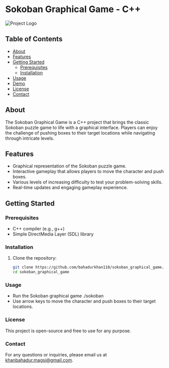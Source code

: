 # Sokoban Graphical Game - C++

![Project Logo](res/project_logo.PNG)

## Table of Contents

- [About](#about)
- [Features](#features)
- [Getting Started](#getting-started)
  - [Prerequisites](#prerequisites)
  - [Installation](#installation)
- [Usage](#usage)
- [Demo](#demo)
- [License](#license)
- [Contact](#contact)

## About<a name="about"></a>

The Sokoban Graphical Game is a C++ project that brings the classic Sokoban puzzle game to life with a graphical interface. Players can enjoy the challenge of pushing boxes to their target locations while navigating through intricate levels.

## Features<a name="features"></a>

- Graphical representation of the Sokoban puzzle game.
- Interactive gameplay that allows players to move the character and push boxes.
- Various levels of increasing difficulty to test your problem-solving skills.
- Real-time updates and engaging gameplay experience.

## Getting Started<a name="getting-started"></a>

### Prerequisites<a name="prerequisites"></a>

- C++ compiler (e.g., g++)
- Simple DirectMedia Layer (SDL) library

### Installation<a name="installation"></a>

1. Clone the repository:

   ```bash
   git clone https://github.com/bahadurkhan110/sokoban_graphical_game.git
   cd sokoban_graphical_game

### Usage<a name="usage"></a>
  - Run the Sokoban graphical game
   ./sokoban
  - Use arrow keys to move the character and push boxes to their target locations.


### License<a name="license"></a>

This project is open-source and free to use for any purpose.

### Contact<a name="contact"></a>
For any questions or inquiries, please email us at khanbahadur.magsi@gmail.com.